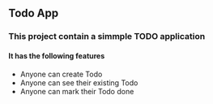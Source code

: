 ## Todo App

### This project contain a simmple TODO application

#### It has the following features

- Anyone can create Todo
- Anyone can see their existing Todo
- Anyone can mark their Todo done
